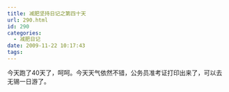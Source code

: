```yaml
---
title: 减肥坚持日记之第四十天
url: 290.html
id: 290
categories:
  - 减肥日记
date: 2009-11-22 10:17:43
tags:
---
```


今天跑了40天了，呵呵。今天天气依然不错，公务员准考证打印出来了，可以去无锡一日游了。
